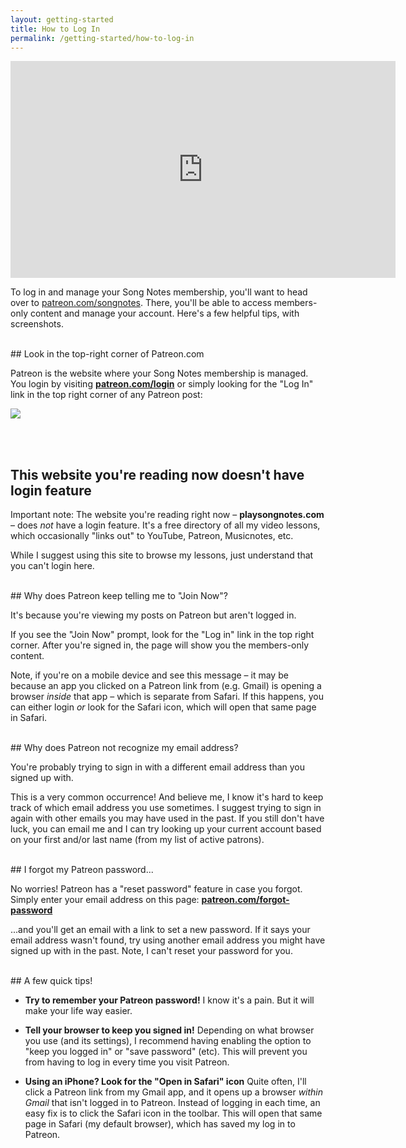 ```yaml
---
layout: getting-started
title: How to Log In
permalink: /getting-started/how-to-log-in
---
```


<iframe width="616" height="347" src="https://www.youtube.com/embed/bYePFVzifhM?showinfo=0" frameborder="0" allowfullscreen></iframe>
<!-- https://youtu.be/bYePFVzifhM -->

<p class="large">To log in and manage your Song Notes membership, you'll want to head over to <a class="gray-dark" href="https://patreon.com/songnotes">patreon.com/songnotes</a>. There, you'll be able to access members-only content and manage your account. Here's a few helpful tips, with screenshots.</p>

<br />
## Look in the top-right corner of Patreon.com

Patreon is the website where your Song Notes membership is managed. You login by visiting **[patreon.com/login](https://www.patreon.com/login)** or simply looking for the "Log In" link in the top right corner of any Patreon post:

<img class="pretty-img" src="https://imagedelivery.net/GppmjzYePBmVFRqlA4p8pQ/9fdc20cc-f53f-4013-2eb0-f713d54dc600/public" />

<br /><br />
## This website you're reading now doesn't have login feature

Important note: The website you're reading right now – **playsongnotes.com** – does _not_ have a login feature. It's a free directory of all my video lessons, which occasionally "links out" to YouTube, Patreon, Musicnotes, etc.

While I suggest using this site to browse my lessons, just understand that you can't login here.

<br />
## Why does Patreon keep telling me to "Join Now"?

It's because you're viewing my posts on Patreon but aren't logged in.

If you see the "Join Now" prompt, look for the "Log in" link in the top right corner. After you're signed in, the page will show you the members-only content.

Note, if you're on a mobile device and see this message – it may be because an app you clicked on a Patreon link from (e.g. Gmail) is opening a browser _inside_ that app – which is separate from Safari. If this happens, you can either login _or_ look for the Safari icon, which will open that same page in Safari.

<br />
## Why does Patreon not recognize my email address?

You're probably trying to sign in with a different email address than you signed up with.

This is a very common occurrence! And believe me, I know it's hard to keep track of which email address you use sometimes. I suggest trying to sign in again with other emails you may have used in the past. If you still don't have luck, you can email me and I can try looking up your current account based on your first and/or last name (from my list of active patrons).

<br />
## I forgot my Patreon password...

No worries! Patreon has a "reset password" feature in case you forgot. Simply enter your email address on this page: **[patreon.com/forgot-password](https://www.patreon.com/forgot-password)**

...and you'll get an email with a link to set a new password. If it says your email address wasn't found, try using another email address you might have signed up with in the past. Note, I can't reset your password for you.

<br />
## A few quick tips!

- **Try to remember your Patreon password!** I know it's a pain. But it will make your life way easier.

- **Tell your browser to keep you signed in!** Depending on what browser you use (and its settings), I recommend having enabling the option to "keep you logged in" or "save password" (etc). This will prevent you from having to log in every time you visit Patreon.

- **Using an iPhone? Look for the "Open in Safari" icon** Quite often, I'll click a Patreon link from my Gmail app, and it opens up a browser _within Gmail_ that isn't logged in to Patreon. Instead of logging in each time, an easy fix is to click the Safari icon in the toolbar. This will open that same page in Safari (my default browser), which has saved my log in to Patreon.
